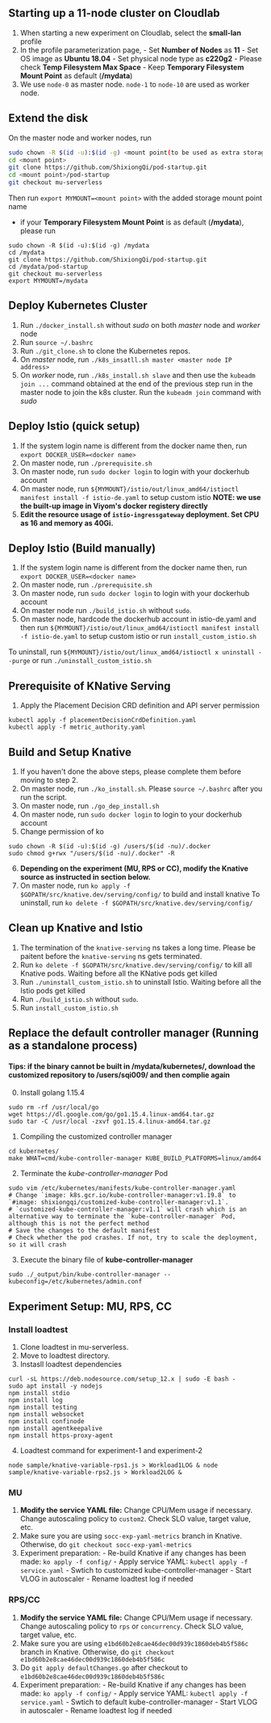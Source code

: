 ## Starting up a 11-node cluster on Cloudlab
1. When starting a new experiment on Cloudlab, select the **small-lan** profile
2. In the profile parameterization page, 
        - Set **Number of Nodes** as **11**
        - Set OS image as **Ubuntu 18.04**
        - Set physical node type as **c220g2**
        - Please check **Temp Filesystem Max Space**
        - Keep **Temporary Filesystem Mount Point** as default (**/mydata**)
3. We use `node-0` as master node. `node-1` to `node-10` are used as worker node.

## Extend the disk
On the master node and worker nodes, run
```bash
sudo chown -R $(id -u):$(id -g) <mount point(to be used as extra storage)>
cd <mount point>
git clone https://github.com/ShixiongQi/pod-startup.git
cd <mount point>/pod-startup
git checkout mu-serverless
```
Then run `export MYMOUNT=<mount point>` with the added storage mount point name

- if your **Temporary Filesystem Mount Point** is as default (**/mydata**), please run
```
sudo chown -R $(id -u):$(id -g) /mydata
cd /mydata
git clone https://github.com/ShixiongQi/pod-startup.git
cd /mydata/pod-startup
git checkout mu-serverless
export MYMOUNT=/mydata
```

## Deploy Kubernetes Cluster
1. Run `./docker_install.sh` without *sudo* on both *master* node and *worker* node
2. Run `source ~/.bashrc`
3. Run `./git_clone.sh` to clone the Kubernetes repos.
4. On *master* node, run `./k8s_insatll.sh master <master node IP address>`
5. On *worker* node, run `./k8s_install.sh slave` and then use the `kubeadm join ...` command obtained at the end of the previous step run in the master node to join the k8s cluster. Run the `kubeadm join` command with *sudo*

## Deploy Istio (quick setup)
1. If the system login name is different from the docker name then, run `export DOCKER_USER=<docker name>`
2. On master node, run `./prerequisite.sh`
3. On master node, run `sudo docker login` to login with your dockerhub account
4. On master node, run `${MYMOUNT}/istio/out/linux_amd64/istioctl manifest install -f istio-de.yaml` to setup custom istio
**NOTE: we use the built-up image in Viyom's docker registery directly**
5. **Edit the resource usage of `istio-ingressgateway` deployment. Set CPU as 16 and memory as 40Gi.**

## Deploy Istio (Build manually)
1. If the system login name is different from the docker name then, run `export DOCKER_USER=<docker name>`
2. On master node, run `./prerequisite.sh`
3. On master node, run `sudo docker login` to login with your dockerhub account
4. On master node run `./build_istio.sh` without `sudo`.
5. On master node, hardcode the dockerhub account in istio-de.yaml and then run `${MYMOUNT}/istio/out/linux_amd64/istioctl manifest install -f istio-de.yaml` to setup custom istio or run `install_custom_istio.sh`

To uninstall, run `${MYMOUNT}/istio/out/linux_amd64/istioctl x uninstall --purge` or run `./uninstall_custom_istio.sh`

## Prerequisite of KNative Serving
1. Apply the Placement Decision CRD definition and API server permission
```
kubectl apply -f placementDecisionCrdDefinition.yaml
kubectl apply -f metric_authority.yaml
```

## Build and Setup Knative
1. If you haven't done the above steps, please complete them before moving to step 2.
2. On master node, run `./ko_install.sh`. Please `source ~/.bashrc` after you run the script.
3. On master node, run `./go_dep_install.sh`
4. On master node, run `sudo docker login` to login to your dockerhub account
5. Change permission of ko
```
sudo chown -R $(id -u):$(id -g) /users/$(id -nu)/.docker
sudo chmod g+rwx "/users/$(id -nu)/.docker" -R
```
6. **Depending on the experiment (MU, RPS or CC), modify the Knative source as instructed in section below.**
7. On master node, run `ko apply -f $GOPATH/src/knative.dev/serving/config/` to build and install knative
To uninstall, run `ko delete -f $GOPATH/src/knative.dev/serving/config/`

## Clean up Knative and Istio
1. The termination of the `knative-serving` ns takes a long time. Please be paitent before the `knative-serving` ns gets terminated.
2. Run `ko delete -f $GOPATH/src/knative.dev/serving/config/` to kill all Knative pods. Waiting before all the KNative pods get killed
3. Run `./uninstall_custom_istio.sh` to uninstall Istio. Waiting before all the Istio pods get killed
4. Run `./build_istio.sh` without `sudo`.
5. Run `install_custom_istio.sh`

## Replace the default controller manager (Running as a standalone process)
#### Tips: if the binary cannot be built in /mydata/kubernetes/, download the customized repository to /users/sqi009/ and then complie again
0. Install golang 1.15.4
```
sudo rm -rf /usr/local/go
wget https://dl.google.com/go/go1.15.4.linux-amd64.tar.gz
sudo tar -C /usr/local -zxvf go1.15.4.linux-amd64.tar.gz
```
1. Compiling the customized controller manager
```
cd kubernetes/
make WHAT=cmd/kube-controller-manager KUBE_BUILD_PLATFORMS=linux/amd64
```
2. Terminate the *kube-controller-manager* Pod
```
sudo vim /etc/kubernetes/manifests/kube-controller-manager.yaml
# Change `image: k8s.gcr.io/kube-controller-manager:v1.19.8` to `#image: shixiongqi/customized-kube-controller-manager:v1.1`.
# `customized-kube-controller-manager:v1.1` will crash which is an alternative way to terminate the `kube-controller-manager` Pod, although this is not the perfect method
# Save the changes to the default manifest
# Check whether the pod crashes. If not, try to scale the deployment, so it will crash
```
3. Execute the binary file of **kube-controller-manager**
```
sudo ./_output/bin/kube-controller-manager --kubeconfig=/etc/kubernetes/admin.conf
```

## Experiment Setup: MU, RPS, CC
### Install loadtest
1. Clone loadtest in mu-serverless.
2. Move to loadtest directory.
3. Instasll loadtest dependencies
```
curl -sL https://deb.nodesource.com/setup_12.x | sudo -E bash -
sudo apt install -y nodejs
npm install stdio
npm install log
npm install testing
npm install websocket
npm install confinode
npm install agentkeepalive
npm install https-proxy-agent
```
4. Loadtest command for experiment-1 and experiment-2
```
node sample/knative-variable-rps1.js > Workload1LOG & node sample/knative-variable-rps2.js > Workload2LOG &
```

### MU
1. **Modify the service YAML file:** Change CPU/Mem usage if necessary. Change autoscaling policy to `custom2`. Check SLO value, target value, etc.
2. Make sure you are using `socc-exp-yaml-metrics` branch in Knative. Otherwise, do `git checkout socc-exp-yaml-metrics`
3. Experiment preparation:
        - Re-build Knative if any changes has been made: `ko apply -f config/`
        - Apply service YAML: `kubectl apply -f service.yaml`
        - Swtich to customized kube-controller-manager
        - Start VLOG in autoscaler
        - Rename loadtest log if needed

### RPS/CC
1. **Modify the service YAML file:** Change CPU/Mem usage if necessary. Change autoscaling policy to `rps` or `concurrency`. Check SLO value, target value, etc.
2. Make sure you are using `e1bd60b2e8cae46dec00d939c1860deb4b5f586c` branch in Knative. Otherwise, do `git checkout e1bd60b2e8cae46dec00d939c1860deb4b5f586c`
3. Do `git apply defaultChanges.go` after checkout to `e1bd60b2e8cae46dec00d939c1860deb4b5f586c`
4. Experiment preparation:
        - Re-build Knative if any changes has been made: `ko apply -f config/`
        - Apply service YAML: `kubectl apply -f service.yaml`
        - Swtich to default kube-controller-manager
        - Start VLOG in autoscaler
        - Rename loadtest log if needed

<!-- ## Replace the default controller manager (Running as a static Pod)
1. Compiling the customized controller manager
```
cd kubernetes/
sudo ./build/run.sh make WHAT=cmd/kube-controller-manager KUBE_BUILD_PLATFORMS=linux/amd64
```
2. Package the kube-controller-manager binary into a container image. Save the Dockerfile in the Kubernetes directory (`kubernetes/`). See <https://kubernetes.io/docs/tasks/extend-kubernetes/configure-multiple-schedulers/>
```
FROM busybox
ADD ./_output/dockerized/bin/linux/amd64/kube-controller-manager /usr/local/bin/kube-controller-manager
```
3. Login to the docker hub before continuing. If you already loged in, skip to next step
```
sudo docker login
# Enter your username and password
```
4. Build the image and push it to the docker registry. **Run the following commmands in the directory of the Dockerfile. A version tag need to be specified before building the image**
```
docker build -f $DOCKERFILE -t customized-kube-controller-manager:$VERSION .
docker tag customized-kube-controller-manager:$VERSION shixiongqi/customized-kube-controller-manager:$VERSION
docker push shixiongqi/customized-kube-controller-manager:$VERSION
```
5. Modify the image registry in the default kube-controller-manager manifest
```
sudo vim /etc/kubernetes/manifests/kube-controller-manager.yaml
# Change `image: k8s.gcr.io/kube-controller-manager:v1.19.8` to `#image: shixiongqi/customized-kube-controller-manager:$VERSION`. Specify the version tag of the latest built
# Save the changes to the default manifest

# Replace the default kube-controller-manager
sudo kubectl replace -f /etc/kubernetes/manifests/kube-controller-manager.yaml

# Check if the replacement is success by 'kubectl describe pod $KUBE_CONTROLLER_MANAGER_POD -n kube-system' and creating a new user Pod
```
6. Printout the logs in the kube-controller-manager
```
kubectl logs $KUBE_CONTROLLER_MANAGER_POD -n kube-system
``` -->
